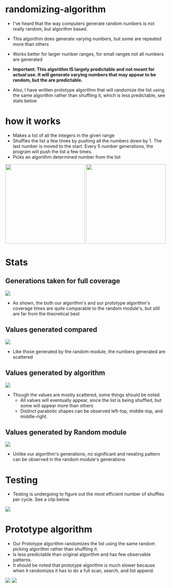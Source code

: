 # randomizing-algorithm
- I've heard that the way computers generate random numbers is not really random, but algorithm based.

- This algorithm does generate varying numbers, but some are repeated more than others

- Works better for larger number ranges, for small ranges not all numbers are generated

- **Important: This algorithm IS largely predictable and not meant for actual use. It will generate varying numbers that may appear to be random, but the are predictable.**

- Also, I have written prototype algorithm that will randomize the list using the same algorithm rather than shuffling it, which is less predictable, see stats below

# how it works

- Makes a list of all the integers in the given range
- Shuffles the list a few times by pushing all the numbers down by 1. The last number is moved to the start. Every 5 number generations, the program will push the list a few times.
- Picks an algorithm determined number from the list

<img src="images/ezgif.com-gif-maker(1).gif" height="250"> <img src="images/ezgif.com-gif-maker(3).gif" height="250">

# Stats

## Generations taken for full coverage
![](images/Full_coverage_with_theoretical_best_line.png)

- As shown, the both our algorithm's and our prototype algorithm's coverage times are quite comparable to the random module's, but still are far from the theoretical best

## Values generated compared
![](images/Values_generated_compared.png)

- Like those generated by the random module, the numbers generated are scattered

## Values generated by algorithm
 ![](images/Values_generated_by_algorithm.png)
 
- Though the values are mostly scattered, some things should be noted
  - All values will eventually appear, since the list is being shuffled, but some will appear more than others
  - Distinct parabolic shapes can be observed left-top, middle-top, and middle-right.


## Values generated by Random module
 ![](images/Values_generated_by_random_module.png)
 
- Unlike our algorithm's generations, no significant and reeating pattern can be observed in the random module's generations
 
# Testing 
 - Testing is undergoing to figure out the most efficient number of shuffles per cycle. See a clip below.

 ![](images/ezgif.com-gif-maker(2).gif)
 
 # Prototype algorithm
 - Our Prototype algorithm randomizes the list using the same random picking algorithm rather than shuffling it.
 - Is less predictable than original algorithm and has few observable patterns.
 - It should be noted that prototype algorithm is much slower because when it randomizes it has to do a full scan, search, and list append.
 
 ![](images/Prototype_algorithm.png)
 ![](images/Random_vs_prototype.png)

